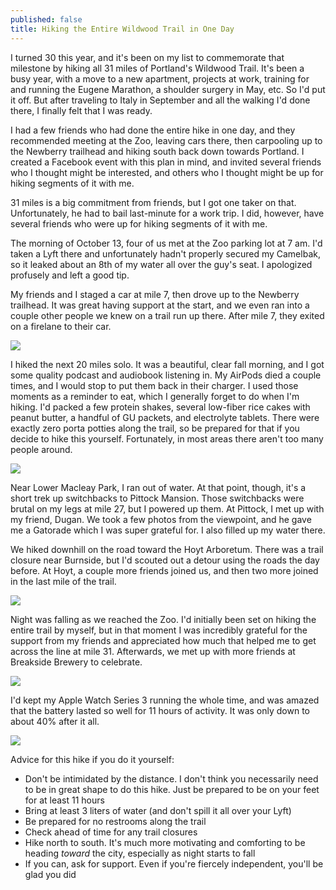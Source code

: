 ```yaml
---
published: false
title: Hiking the Entire Wildwood Trail in One Day
---
```

I turned 30 this year, and it's been on my list to commemorate that milestone by hiking all 31 miles of Portland's Wildwood Trail. It's been a busy year, with a move to a new apartment, projects at work, training for and running the Eugene Marathon, a shoulder surgery in May, etc. So I'd put it off. But after traveling to Italy in September and all the walking I'd done there, I finally felt that I was ready.

I had a few friends who had done the entire hike in one day, and they recommended meeting at the Zoo, leaving cars there, then carpooling up to the Newberry trailhead and hiking south back down towards Portland. I created a Facebook event with this plan in mind, and invited several friends who I thought might be interested, and others who I thought might be up for hiking segments of it with me.

31 miles is a big commitment from friends, but I got one taker on that. Unfortunately, he had to bail last-minute for a work trip. I did, however, have several friends who were up for hiking segments of it with me.

The morning of October 13, four of us met at the Zoo parking lot at 7 am. I'd taken a Lyft there and unfortunately hadn't properly secured my Camelbak, so it leaked about an 8th of my water all over the guy's seat. I apologized profusely and left a good tip.

My friends and I staged a car at mile 7, then drove up to the Newberry trailhead. It was great having support at the start, and we even ran into a couple other people we knew on a trail run up there. After mile 7, they exited on a firelane to their car.

![]({{site.cdn_path}}/2019/10/27/wildwood_start.jpg)

I hiked the next 20 miles solo. It was a beautiful, clear fall morning, and I got some quality podcast and audiobook listening in. My AirPods died a couple times, and I would stop to put them back in their charger. I used those moments as a reminder to eat, which I generally forget to do when I'm hiking. I'd packed a few protein shakes, several low-fiber rice cakes with peanut butter, a handful of GU packets, and electrolyte tablets. There were exactly zero porta potties along the trail, so be prepared for that if you decide to hike this yourself. Fortunately, in most areas there aren't too many people around.

![]({{site.cdn_path}}/2019/10/27/wildwood_fall.jpg)

Near Lower Macleay Park, I ran out of water. At that point, though, it's a short trek up switchbacks to Pittock Mansion. Those switchbacks were brutal on my legs at mile 27, but I powered up them. At Pittock, I met up with my friend, Dugan. We took a few photos from the viewpoint, and he gave me a Gatorade which I was super grateful for. I also filled up my water there.

We hiked downhill on the road toward the Hoyt Arboretum. There was a trail closure near Burnside, but I'd scouted out a detour using the roads the day before. At Hoyt, a couple more friends joined us, and then two more joined in the last mile of the trail. 

![]({{site.cdn_path}}/2019/10/27/wildwood_end.jpg)

Night was falling as we reached the Zoo. I'd initially been set on hiking the entire trail by myself, but in that moment I was incredibly grateful for the support from my friends and appreciated how much that helped me to get across the line at mile 31. Afterwards, we met up with more friends at Breakside Brewery to celebrate.

![]({{site.cdn_path}}/2019/10/27/breakside.jpg)

I'd kept my Apple Watch Series 3 running the whole time, and was amazed that the battery lasted so well for 11 hours of activity. It was only down to about 40% after it all.

![]({{site.cdn_path}}/2019/10/27/wildwood_stats.jpg)

Advice for this hike if you do it yourself:
- Don't be intimidated by the distance. I don't think you necessarily need to be in great shape to do this hike. Just be prepared to be on your feet for at least 11 hours
- Bring at least 3 liters of water (and don't spill it all over your Lyft)
- Be prepared for no restrooms along the trail
- Check ahead of time for any trail closures
- Hike north to south. It's much more motivating and comforting to be heading _toward_ the city, especially as night starts to fall
- If you can, ask for support. Even if you're fiercely independent, you'll be glad you did